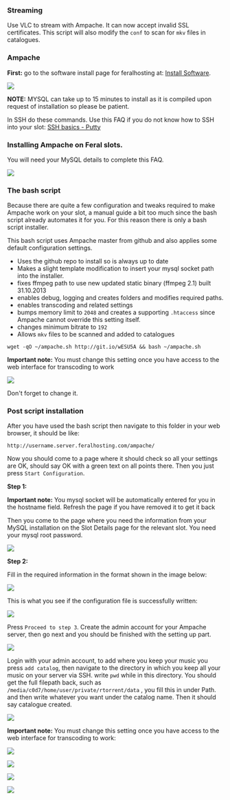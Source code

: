 
### Streaming

Use VLC to stream with Ampache. It can now accept invalid SSL certificates. This script will also modify the `conf` to scan for `mkv` files in catalogues.

### Ampache

**First:** go to the software install page for feralhosting at: [Install Software](https://www.feralhosting.com/manager/slot/install).

![](https://raw.github.com/feralhosting/feralfilehosting/master/Feral%20Wiki/0%20Generic/install_mysql.png)

**NOTE:** MYSQL can take up to 15 minutes to install as it is compiled upon request of installation so please be patient.

In SSH do these commands. Use this FAQ if you do not know how to SSH into your slot: [SSH basics - Putty](https://www.feralhosting.com/faq/view?question=12)

### Installing Ampache on Feral slots.

You will need your MySQL details to complete this FAQ.

![](https://raw.github.com/feralhosting/feralfilehosting/master/Feral%20Wiki/0%20Generic/mysql_socket.png)

### The bash script

Because there are quite a few configuration and tweaks required to make Ampache work on your slot, a manual guide a bit too much since the bash script already automates it for you. For this reason there is only a bash script installer.

This bash script uses Ampache master from github and also applies some default configuration settings.

- Uses the github repo to install so is always up to date
- Makes a slight template modification to insert your mysql socket path into the installer.
- fixes ffmpeg path to use new updated static binary (ffmpeg 2.1) built 31.10.2013
- enables debug, logging and creates folders and modifies required paths.
- enables transcoding and related settings
- bumps memory limit to `2048` and creates a supporting `.htaccess` since Ampache cannot override this setting itself.
- changes minimum bitrate to `192`
- Allows `mkv` files to be scanned and added to catalogues

~~~
wget -qO ~/ampache.sh http://git.io/wESU5A && bash ~/ampache.sh
~~~

**Important note:** You must change this setting once you have access to the web interface for transcoding to work

![](https://raw.github.com/feralhosting/feralfilehosting/master/Feral%20Wiki/Software/Ampache%20-%20web%20based%20audio%20video%20streaming/streaming.png)

Don't forget to change it.

### Post script installation

After you have used the bash script then navigate to this folder in your web browser, it should be like:

~~~
http://username.server.feralhosting.com/ampache/
~~~

Now you should come to a page where it should check so all your settings are OK, should say OK with a green text on all points there. Then you just press `Start Configuration`.

**Step 1:**

**Important note:** You mysql socket will be automatically entered for you in the hostname field. Refresh the page if you have removed it to get it back

Then you come to the page where you need the information from your MySQL installation on the Slot Details page for the relevant slot. You need your mysql root password.

![](https://raw.github.com/feralhosting/feralfilehosting/master/Feral%20Wiki/Software/Ampache%20-%20web%20based%20audio%20video%20streaming/stage1.png)

**Step 2:**

Fill in the required information in the format shown in the image below:

![](https://raw.github.com/feralhosting/feralfilehosting/master/Feral%20Wiki/Software/Ampache%20-%20web%20based%20audio%20video%20streaming/stage2.png)

This is what you see if the configuration file is successfully written:

![](https://raw.github.com/feralhosting/feralfilehosting/master/Feral%20Wiki/Software/Ampache%20-%20web%20based%20audio%20video%20streaming/stage22.png)

Press `Proceed to step 3`. Create the admin account for your Ampache server, then go next and you should be finished with the setting up part.

![](https://raw.github.com/feralhosting/feralfilehosting/master/Feral%20Wiki/Software/Ampache%20-%20web%20based%20audio%20video%20streaming/stage3.png)

Login with your admin account, to add where you keep your music you press `add catalog`, then navigate to the directory in which you keep all your music on your server via SSH. write `pwd` while in this directory. You should get the full filepath back, such as `/media/c0d7/home/user/private/rtorrent/data` , you fill this in under Path. and then write whatever you want under the catalog name. Then it should say catalogue created.

![](https://raw.github.com/feralhosting/feralfilehosting/master/Feral%20Wiki/Software/Ampache%20-%20web%20based%20audio%20video%20streaming/login.png)

**Important note:** You must change this setting once you have access to the web interface for transcoding to work:

![](https://raw.github.com/feralhosting/feralfilehosting/master/Feral%20Wiki/Software/Ampache%20-%20web%20based%20audio%20video%20streaming/streaming.png)

![](https://raw.github.com/feralhosting/feralfilehosting/master/Feral%20Wiki/Software/Ampache%20-%20web%20based%20audio%20video%20streaming/catalogue.png)

![](https://raw.github.com/feralhosting/feralfilehosting/master/Feral%20Wiki/Software/Ampache%20-%20web%20based%20audio%20video%20streaming/cataloguecreated.png)

![](https://raw.github.com/feralhosting/feralfilehosting/master/Feral%20Wiki/Software/Ampache%20-%20web%20based%20audio%20video%20streaming/player.png)



